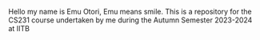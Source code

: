 Hello my name is Emu Otori, Emu means smile.
This is a repository for the CS231 course undertaken by me during the Autumn Semester 2023-2024 at IITB

